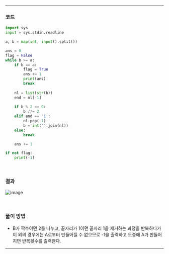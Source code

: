 ___
### 코드
```python
import sys
input = sys.stdin.readline

a, b = map(int, input().split())

ans = 0
flag = False
while b >= a:
    if b == a:
        flag = True
        ans += 1
        print(ans)
        break
        
    nl = list(str(b))
    end = nl[-1]    
    
    if b % 2 == 0:
        b //= 2
    elif end == '1':
        nl.pop(-1)
        b = int(''.join(nl))
    else:
        break

    ans += 1

if not flag:
    print(-1)
```
<br>

### 결과
![image](https://user-images.githubusercontent.com/50696567/195252343-dc940fc0-a3c8-4055-95ef-564c16a279a4.png)

<br>

### 풀이 방법
- B가 짝수이면 2를 나누고, 끝자리가 1이면 끝자리 1을 제거하는 과정을 반복하다가 이 외의 경우에는 A로부터 만들어질 수 없으므로 -1을 출력하고 도중에 A가 만들어지면 반복횟수를 출력한다.
___
